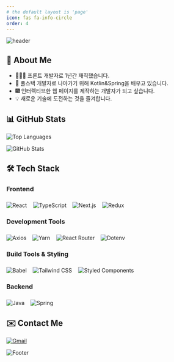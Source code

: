 ```yaml
---
# the default layout is 'page'
icon: fas fa-info-circle
order: 4
---
```


![header](https://capsule-render.vercel.app/api?type=waving&color=timeGradient&height=250&section=header&text=Welcome%20JungWoo's%20GitHub&fontSize=40)

## 👋 About Me
- 👨🏻‍💻 프론트 개발자로 1년간 재직했습니다.
- 📝 풀스택 개발자로 나아가기 위해 Kotlin&Spring을 배우고 있습니다.
- 🎆 인터렉티브한 웹 페이지를 제작하는 개발자가 되고 싶습니다.
- 💡 새로운 기술에 도전하는 것을 즐겨합니다.

## 📊 GitHub Stats

![Top Languages](https://github-readme-stats.vercel.app/api/top-langs/?username=wldnr1208&layout=compact&theme=radical)

![GitHub Stats](https://github-readme-stats.vercel.app/api?username=wldnr1208&show_icons=true&theme=dracula)

## 🛠 Tech Stack

### Frontend
<div style="display: flex; gap: 1rem; margin: 1.5rem 0;">
    <img alt="React" src="https://img.shields.io/badge/react-61DAFB?style=for-the-badge&logo=react&logoColor=black"/>
    <img alt="TypeScript" src="https://img.shields.io/badge/typescript-3178C6?style=for-the-badge&logo=typescript&logoColor=black"/>
    <img alt="Next.js" src="https://img.shields.io/badge/nextdotjs-000000?style=for-the-badge&logo=nextdotjs&logoColor=white"/>
    <img alt="Redux" src="https://img.shields.io/badge/redux-764ABC?style=for-the-badge&logo=redux&logoColor=white"/>
</div>

### Development Tools
<div style="display: flex; gap: 1rem; margin: 1.5rem 0;">
    <img alt="Axios" src="https://img.shields.io/badge/axios-F36633?style=for-the-badge&logo=axios&logoColor=white"/>
    <img alt="Yarn" src="https://img.shields.io/badge/yarn-FFB3C7?style=for-the-badge&logo=yarn&logoColor=white"/>
    <img alt="React Router" src="https://img.shields.io/badge/reactrouter-CA4245?style=for-the-badge&logo=reactrouter&logoColor=white"/>
    <img alt="Dotenv" src="https://img.shields.io/badge/dotenv-ECD53F?style=for-the-badge&logo=dotenv&logoColor=white"/>
</div>

### Build Tools & Styling
<div style="display: flex; gap: 1rem; margin: 1.5rem 0;">
    <img alt="Babel" src="https://img.shields.io/badge/babel-F9DC3E?style=for-the-badge&logo=babel&logoColor=white"/>
    <img alt="Tailwind CSS" src="https://img.shields.io/badge/tailwindcss-06B6D4?style=for-the-badge&logo=tailwindcss&logoColor=white"/>
    <img alt="Styled Components" src="https://img.shields.io/badge/styledcomponents-DB7093?style=for-the-badge&logo=styledcomponents&logoColor=white"/>
</div>

### Backend
<div style="display: flex; gap: 1rem; margin: 1.5rem 0;">
    <img alt="Java" src="https://img.shields.io/badge/JAVA-007396?style=for-the-badge&logo=java&logoColor=white"/>
    <img alt="Spring" src="https://img.shields.io/badge/Spring-6DB33F?style=for-the-badge&logo=spring&logoColor=white"/>
</div>

## ✉️ Contact Me
[![Gmail](https://img.shields.io/badge/Gmail-d14836?style=flat-square&logo=Gmail&logoColor=white&link=mailto:jw1208159@gmail.com)](mailto:wldnr1208159@gmail.com)

![Footer](https://capsule-render.vercel.app/api?type=waving&color=timeGradient&height=150&section=footer)
